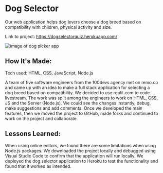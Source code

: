 <h1>Dog Selector</h1>

Our web application helps dog lovers choose a dog breed based on compatibility with children, physical activity and size.

Link to project: https://dogselectorquiz.herokuapp.com/

<img src="https://user-images.githubusercontent.com/99383283/171100169-f334724f-1545-4bb7-b359-52401ff26c3c.jpg" alt="image of dog picker app">

<h2>How It's Made:</h2>

Tech used: HTML, CSS, JavaScript, Node.js

A team of five software engineers from the 100devs agency met on remo.co and came up with an idea to make a full stack application for selecting a dog breed based on compatibility. We decided to use replit.com to code livestream. The work was split among the engineers to work on HTML, CSS, JS and the Server (Node.js). We could see the changes instantly, debug, make suggestions and add comments. Once we developed the main features, then we moved the project to GitHub, made forks and continued to work on the project and collaborate.

<h2>Lessons Learned:</h2>

When using online editors, we found there are some limitations when using Node.js packages. We downloaded the project locally and debugged using Visual Studio Code to confirm that the application will run locally. We deployed the dog selector application to Heroku to test the functionality and found that it worked as intended.
